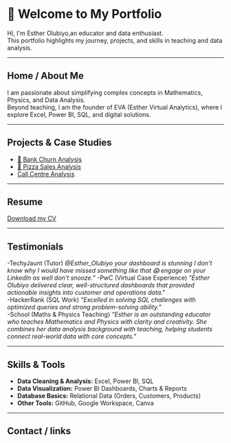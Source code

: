 # 👋 Welcome to My Portfolio  
Hi, I'm Esther Olubiyo,an educator and data enthusiast.  
This portfolio highlights my journey, projects, and skills in teaching and data analysis.  

---

## Home / About Me  
I am passionate about simplifying complex concepts in Mathematics, Physics, and Data Analysis.  
Beyond teaching, I am the founder of EVA (Esther Virtual Analytics), where I explore Excel, Power BI, SQL, and digital solutions.  

---

## Projects & Case Studies  
- [🏦 Bank Churn Analysis](https://github.com/EstherOlubiyo/Bank-Churn-Analysis)  
- [🍕 Pizza Sales Analysis](https://github.com/EstherOlubiyo/Pizza-Sales-Analysis)  
- [Call Centre Analysis](https://github.com/EstherOlubiyo/Call-Centre-Analysis-PwC)

---

## Resume  
[Download my CV](https://github.com/EstherOlubiyo/EstherOlubiyo.github.io/blob/main/ESTHER%20YETUNDE%20OLUBIYO%20CV.pdf)

---

## Testimonials   
-TechyJaunt (Tutor)
*@Esther_Olubiyo your dashboard is stunning I don't know why I would have missed something like that 😱 engage on your LinkedIn as well don't snooze.”*
-PwC (Virtual Case Experience) *"Esther Olubiyo delivered clear, well-structured dashboards that provided actionable insights into customer and operations data."*  
-HackerRank (SQL Work)
*"Excelled in solving SQL challenges with optimized queries and strong problem-solving ability."*  
-School (Maths & Physics Teaching)
*"Esther is an outstanding educator who teaches Mathematics and Physics with clarity and creativity. She combines her data analysis background with teaching, helping students connect real-world data with core concepts."*  

---

## Skills & Tools
- **Data Cleaning & Analysis:** Excel, Power BI, SQL
- **Data Visualization:** Power BI Dashboards, Charts & Reports  
- **Database Basics:** Relational Data (Orders, Customers, Products)  
- **Other Tools:** GitHub, Google Workspace, Canva

---

## Contact / links 
